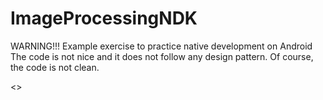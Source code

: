 # ImageProcessingNDK

WARNING!!!
Example exercise to practice native development on Android
The code is not nice and it does not follow any design pattern. Of course, the code is not clean.

<<Only for educational purposes>>
